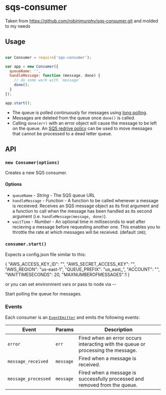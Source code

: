 # sqs-consumer

Taken from https://github.com/robinjmurphy/sqs-consumer.git and molded to my needs

## Usage

```js

var Consumer = require('sqs-consumer');

var app = new Consumer({
  queueName: '',
  handleMessage: function (message, done) {
    // do some work with `message`
    done();
  }
});

app.start();
```

* The queue is polled continuously for messages using [long polling](http://docs.aws.amazon.com/AWSSimpleQueueService/latest/SQSDeveloperGuide/sqs-long-polling.html).
* Messages are deleted from the queue once `done()` is called.
* Calling `done(err)` with an error object will cause the message to be left on the queue. An [SQS redrive policy](http://docs.aws.amazon.com/AWSSimpleQueueService/latest/SQSDeveloperGuide/SQSDeadLetterQueue.html) can be used to move messages that cannot be processed to a dead letter queue.

## API

### `new Consumer(options)`

Creates a new SQS consumer.

#### Options

* `queueName` - _String_ - The SQS queue URL
* `handleMessage` - _Function_ - A function to be called whenever a message is receieved. Receives an SQS message object as its first argument and a function to call when the message has been handled as its second argument (i.e. `handleMessage(message, done)`).
* `waitTime` - _Number_ - An optional time in milliseconds to wait after recieving a message before requesting another one. This enables you to throttle the rate at which messages will be received. (default `100`);

### `consumer.start()`

Expects a config.json file similar to this:

{
    "AWS_ACCESS_KEY_ID": "",
    "AWS_SECRET_ACCESS_KEY": "",
    "AWS_REGION": "us-east-1",
    "QUEUE_PREFIX": "us_east_",
    "ACCOUNT": "",
    "WAITTIMESECONDS": 20,
    "MAXNUMBEROFMESSAGES":1
}

or you can set environment vars or pass to node via --

Start polling the queue for messages.

### Events

Each consumer is an [`EventEmitter`](http://nodejs.org/api/events.html) and emits the following events:

|Event|Params|Description|
|-----|------|-----------|
|`error`|`err`|Fired when an error occurs interacting with the queue or processing the message.|
|`message_received`|`message`|Fired when a message is received.|
|`message_processed`|`message`|Fired when a message is successfully processed and removed from the queue.|